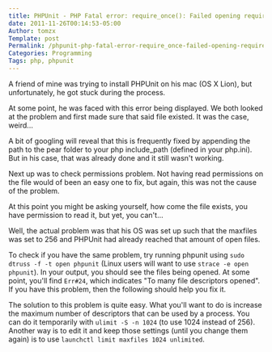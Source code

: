 ```yaml
---
title: PHPUnit - PHP Fatal error: require_once(): Failed opening required 'PHPUnit/Util/Filter.php'
date: 2011-11-26T00:14:53-05:00
Author: tomzx
Template: post
Permalink: /phpunit-php-fatal-error-require_once-failed-opening-required-phpunitutilfilter-php/
Categories: Programming
Tags: php, phpunit
---
```


A friend of mine was trying to install PHPUnit on his mac (OS X Lion), but unfortunately, he got stuck during the process.

At some point, he was faced with this error being displayed. We both looked at the problem and first made sure that said file existed. It was the case, weird...

A bit of googling will reveal that this is frequently fixed by appending the path to the pear folder to your php include_path (defined in your php.ini). But in his case, that was already done and it still wasn't working.

Next up was to check permissions problem. Not having read permissions on the file would of been an easy one to fix, but again, this was not the cause of the problem.

At this point you might be asking yourself, how come the file exists, you have permission to read it, but yet, you can't...

Well, the actual problem was that his OS was set up such that the maxfiles was set to 256 and PHPUnit had already reached that amount of open files.

To check if you have the same problem, try running phpunit using `sudo dtruss -f -t open phpunit` (Linux users will want to use `strace -e open phpunit`). In your output, you should see the files being opened. At some point, you'll find `Err#24`, which indicates "To many file descriptors opened". If you have this problem, then the following should help you fix it.

The solution to this problem is quite easy. What you'll want to do is increase the maximum number of descriptors that can be used by a process. You can do it temporarily with `ulimit -S -n 1024` (to use 1024 instead of 256). Another way is to edit it and keep those settings (until you change them again) is to use `launchctl limit maxfiles 1024 unlimited`.